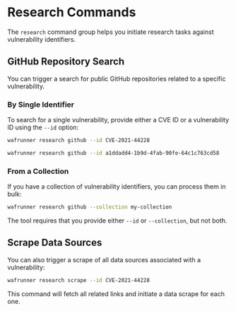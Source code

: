 
# Research Commands

The `research` command group helps you initiate research tasks against vulnerability identifiers.

## GitHub Repository Search

You can trigger a search for public GitHub repositories related to a specific vulnerability.

### By Single Identifier

To search for a single vulnerability, provide either a CVE ID or a vulnerability ID using the `--id` option:

```sh
wafrunner research github --id CVE-2021-44228
```

```sh
wafrunner research github --id a1ddadd4-1b9d-4fab-90fe-64c1c763cd58
```

### From a Collection

If you have a collection of vulnerability identifiers, you can process them in bulk:

```sh
wafrunner research github --collection my-collection
```

The tool requires that you provide either `--id` or `--collection`, but not both.

## Scrape Data Sources

You can also trigger a scrape of all data sources associated with a vulnerability:

```sh
wafrunner research scrape --id CVE-2021-44228
```

This command will fetch all related links and initiate a data scrape for each one.
